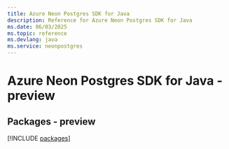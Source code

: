 ```yaml
---
title: Azure Neon Postgres SDK for Java
description: Reference for Azure Neon Postgres SDK for Java
ms.date: 06/03/2025
ms.topic: reference
ms.devlang: java
ms.service: neonpostgres
---
```

# Azure Neon Postgres SDK for Java - preview
## Packages - preview
[!INCLUDE [packages](neon-postgres-index.md)]